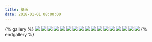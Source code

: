 ```yaml
---
title: 壁纸
date: 2018-01-01 08:00:00
---
```

{% gallery %}
![](https://cdn.jsdelivr.net/gh/ramsayi/src/img/bg/bak/0001.jpg)
![](https://cdn.jsdelivr.net/gh/ramsayi/src/img/bg/bak/0002.jpg)
![](https://cdn.jsdelivr.net/gh/ramsayi/src/img/bg/bak/0003.jpg)
![](https://cdn.jsdelivr.net/gh/ramsayi/src/img/bg/bak/0004.jpg)
![](https://cdn.jsdelivr.net/gh/ramsayi/src/img/bg/bak/0005.jpg)
![](https://cdn.jsdelivr.net/gh/ramsayi/src/img/bg/bak/0006.jpg)
![](https://cdn.jsdelivr.net/gh/ramsayi/src/img/bg/bak/0007.png)
![](https://cdn.jsdelivr.net/gh/ramsayi/src/img/bg/bak/0008.jpg)
![](https://cdn.jsdelivr.net/gh/ramsayi/src/img/bg/bak/0009.jpg)
![](https://cdn.jsdelivr.net/gh/ramsayi/src/img/bg/bak/0010.jpg)
![](https://cdn.jsdelivr.net/gh/ramsayi/src/img/bg/bak/0011.jpg)
![](https://cdn.jsdelivr.net/gh/ramsayi/src/img/bg/bak/0012.jpg)
![](https://cdn.jsdelivr.net/gh/ramsayi/src/img/bg/bak/0013.jpg)
![](https://cdn.jsdelivr.net/gh/ramsayi/src/img/bg/bak/0014.jpg)
![](https://cdn.jsdelivr.net/gh/ramsayi/src/img/bg/bak/0015.jpg)
![](https://cdn.jsdelivr.net/gh/ramsayi/src/img/bg/bak/0016.jpg)
![](https://cdn.jsdelivr.net/gh/ramsayi/src/img/bg/bak/1001.png)
{% endgallery %}
